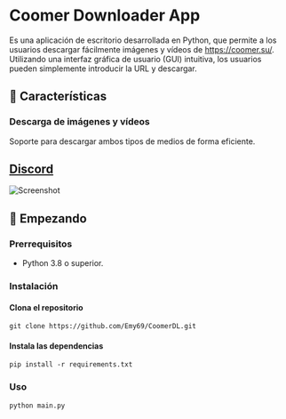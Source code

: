 # Coomer Downloader App 
Es una aplicación de escritorio desarrollada en Python, que permite a los usuarios descargar fácilmente imágenes y vídeos de https://coomer.su/. Utilizando una interfaz gráfica de usuario (GUI) intuitiva, los usuarios pueden simplemente introducir la URL y descargar.

## 🌟 Características
    
### Descarga de imágenes y vídeos
Soporte para descargar ambos tipos de medios de forma eficiente.

## [Discord](https://discord.gg/c2pzb6FFAx)

![Screenshot](https://github.com/Emy69/CoomerDL/blob/main/screenshots/Screenshot%202024-03-12.png)

## 🚀 Empezando

### Prerrequisitos
- Python 3.8 o superior.

### Instalación

#### Clona el repositorio
```git clone https://github.com/Emy69/CoomerDL.git```

#### Instala las dependencias
```pip install -r requirements.txt```

### Uso
```python main.py```
